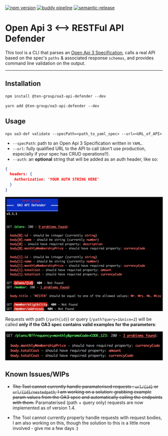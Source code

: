  [![npm version](https://badge.fury.io/js/%40ten-group%2Foa3-api-defender.svg)](https://badge.fury.io/js/%40ten-group%2Foa3-api-defender) [![buddy pipeline](https://app.buddy.works/ten-group/oa3-api-defender/pipelines/pipeline/134506/badge.svg?token=c9d837df8a7f38d88799f389e1d98d383f4ba39ac89e162e67473da8ac8d3ed1 "buddy pipeline")](https://app.buddy.works/ten-group/oa3-api-defender/pipelines/pipeline/134506) [![semantic-release](https://img.shields.io/badge/%20%20%F0%9F%93%A6%F0%9F%9A%80-semantic--release-e10079.svg)](https://github.com/semantic-release/semantic-release)

# Open Api 3 <--> RESTFul API Defender

This tool is a CLI that parses an [Open Api 3 Specification](https://swagger.io/specification/), calls a real API based on the spec's `paths` & associated response `schemas`, and provides command line validation on the output.

___

## Installation

`npm install @ten-group/oa3-api-defender --dev`

`yarn add @ten-group/oa3-api-defender --dev`

## Usage

`npx oa3-def validate --specPath=<path_to_yaml_spec> --url=<URL_of_API>`

- `--specPath`: path to an Open Api 3 Specification written in `YAML`.
- `--url`: fully qualified URL to the API to call (don't use production, especially if your spec has CRUD operations!!).
- `--auth`: an **optional** string that will be added as an auth header, like so:

```json
{
  headers: {
    Authorization: 'YOUR AUTH STRING HERE'
  }
}
```

![Alt text](docs/example_output.png?raw=true "CLI Output")

Requests with path (`/path{id}`) or query (`/path?query=1&nice=2`) will be called **only if the OA3 spec contains valid examples for the parameters**:

![Alt text](docs/paramaterised_get_output.png?raw=true "CLI Output")


## Known Issues/WIPs

- ~~The Tool cannot currently handle paramaterised requests : `url/{id}` or `url/{id}/nestedpath`, I am working on a solution: grabbing example param values from the OA3 spec and automatically calling the endpoints with them.~~ Paramaterised (path + query only) requests are now implemented as of version 1.4.

- The Tool cannot currently properly handle requests with request bodies, I am also working on this, though the solution to this is a little more involved - give me a few days :)
